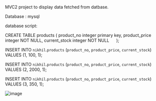 MVC2 project to display data fetched from datbase.

Database : mysql

database script:

CREATE TABLE products
(
    product_no integer primary key,
    product_price integer NOT NULL,
    current_stock integer NOT NULL
    
);

INSERT INTO `nikhil`.`products`
(`product_no`,
`product_price`,
`current_stock`)
VALUES
(1,
100,
1);

INSERT INTO `nikhil`.`products`
(`product_no`,
`product_price`,
`current_stock`)
VALUES
(2,
2000,
1);


INSERT INTO `nikhil`.`products`
(`product_no`,
`product_price`,
`current_stock`)
VALUES
(3,
350,
1);


![image](https://github.com/shardapatil/MVC2/assets/53011896/86fa730b-a9b1-42fc-b46b-3b14912ad049)
